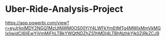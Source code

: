 # Uber-Ride-Analysis-Project
https://app.powerbi.com/view?r=eyJrIjoiMDY2NGQ1MzUtNWM0OS00YjY4LWFkYmEtMTg4MWIxMmVkMGIxIiwidCI6IjEwYjVmMjFhLTBkYWQtNDZhZS1hMDI4LTBhNzhkYjk0ZjRkZCJ9 <br>
